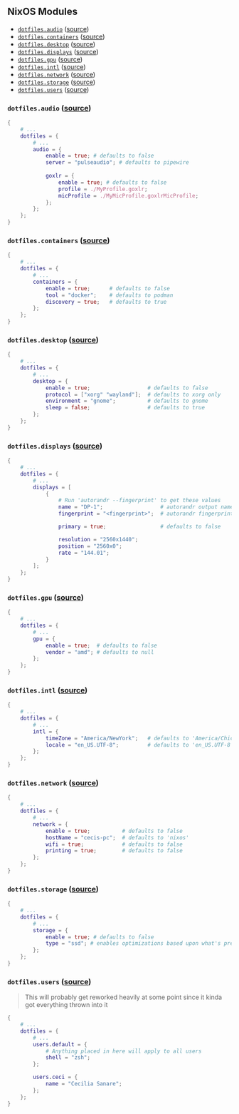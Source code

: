 ## NixOS Modules

- [`dotfiles.audio`](#dotfilesaudio-source) ([source](./audio/default.nix))
- [`dotfiles.containers`](#dotfilescontainers-source) ([source](./containers/default.nix))
- [`dotfiles.desktop`](#dotfilesdesktop-source) ([source](./desktop/default.nix))
- [`dotfiles.displays`](#dotfilesdisplays-source) ([source](./displays/default.nix))
- [`dotfiles.gpu`](#dotfilesgpu-source) ([source](./gpu/default.nix))
- [`dotfiles.intl`](#dotfilesintl-source) ([source](./intl/default.nix))
- [`dotfiles.network`](#dotfilesnetwork-source) ([source](./network/default.nix))
- [`dotfiles.storage`](#dotfilesstorage-source) ([source](./storage/default.nix))
- [`dotfiles.users`](#dotfilesusers-source) ([source](./users/default.nix))

### `dotfiles.audio` ([source](./audio/default.nix))

```nix
{
    # ...
    dotfiles = {
        # ...
        audio = {
            enable = true; # defaults to false
            server = "pulseaudio"; # defaults to pipewire
            
            goxlr = {
                enable = true; # defaults to false
                profile = ./MyProfile.goxlr;
                micProfile = ./MyMicProfile.goxlrMicProfile;
            };
        };
    };
}
```

### `dotfiles.containers` ([source](./containers/default.nix))

```nix
{
    # ...
    dotfiles = {
        # ...
        containers = {
            enable = true;      # defaults to false
            tool = "docker";    # defaults to podman
            discovery = true;   # defaults to true
        };
    };
}
```

### `dotfiles.desktop` ([source](./desktop/default.nix))

```nix
{
    # ...
    dotfiles = {
        # ...
        desktop = {
            enable = true;                  # defaults to false
            protocol = ["xorg" "wayland"];  # defaults to xorg only
            environment = "gnome";          # defaults to gnome
            sleep = false;                  # defaults to true
        };
    };
}
```

### `dotfiles.displays` ([source](./displays/default.nix))

```nix
{
    # ...
    dotfiles = {
        # ...
        displays = [
            {
                # Run 'autorandr --fingerprint' to get these values
                name = "DP-1";                  # autorandr output name
                fingerprint = "<fingerprint>";  # autorandr fingerprint

                primary = true;                 # defaults to false

                resolution = "2560x1440";
                position = "2560x0";
                rate = "144.01";
            }
        ];
    };
}
```

### `dotfiles.gpu` ([source](./gpu/default.nix))

```nix
{
    # ...
    dotfiles = {
        # ...
        gpu = {
            enable = true;  # defaults to false
            vendor = "amd"; # defaults to null
        };
    };
}
```

### `dotfiles.intl` ([source](./intl/default.nix))

```nix
{
    # ...
    dotfiles = {
        # ...
        intl = {
            timeZone = "America/NewYork";   # defaults to 'America/Chicago'
            locale = "en_US.UTF-8";         # defaults to 'en_US.UTF-8'
        };
    };
}
```

### `dotfiles.network` ([source](./network/default.nix))

```nix
{
    # ...
    dotfiles = {
        # ...
        network = {
            enable = true;          # defaults to false
            hostName = "cecis-pc";  # defaults to 'nixos'
            wifi = true;            # defaults to false
            printing = true;        # defaults to false
        };
    };
}
```

### `dotfiles.storage` ([source](./storage/default.nix))

```nix
{
    # ...
    dotfiles = {
        # ...
        storage = {
            enable = true; # defaults to false
            type = "ssd"; # enables optimizations based upon what's present
        };
    };
}
```

### `dotfiles.users` ([source](./users/default.nix))

> This will probably get reworked heavily at some point since it kinda got everything thrown into it

```nix
{
    # ...
    dotfiles = {
        # ...
        users.default = {
            # Anything placed in here will apply to all users
            shell = "zsh";
        };

        users.ceci = {
            name = "Cecilia Sanare";
        };
    };
}
```